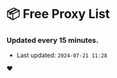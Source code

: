 # :package: Free Proxy List
### Updated every 15 minutes.

- Last updated: `2024-07-21 11:28`

:heart:
